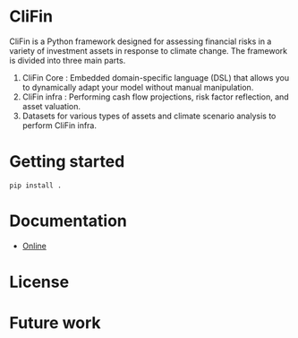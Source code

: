 # CliFin
CliFin is a Python framework designed for assessing financial risks in a variety of investment assets in response to climate change. 
The framework is divided into three main parts. 
1. CliFin Core : Embedded domain-specific language (DSL) that allows you to dynamically adapt your model without manual manipulation.
2. CliFin infra : Performing cash flow projections, risk factor reflection, and asset valuation.
3. Datasets for various types of assets and climate scenario analysis to perform CliFin infra.

# Getting started
    pip install .

# Documentation
- [Online](https://kbs0799.github.io/Clitest/)

# License

# Future work
